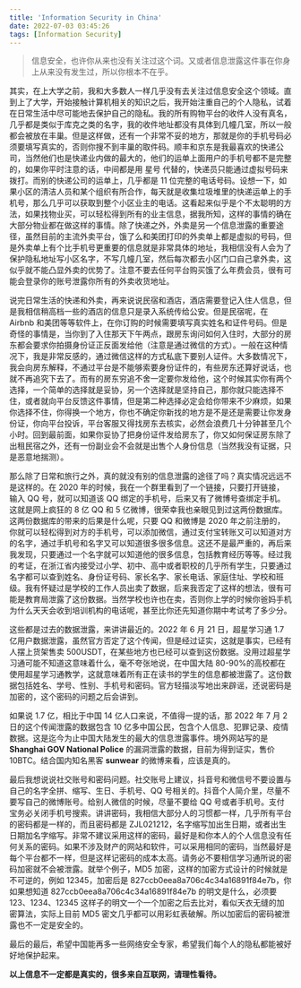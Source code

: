 ```yaml
---
title: 'Information Security in China'
date: 2022-07-03 03:45:26
tags: [Information Security]
---
```

> 信息安全，也许你从来也没有关注过这个词。又或者信息泄露这件事在你身上从来没有发生过，所以你根本不在乎。

其实，在上大学之前，我和大多数人一样几乎没有去关注过信息安全这个领域。直到上了大学，开始接触计算机相关的知识之后，我开始注重自己的个人隐私，试着在日常生活中尽可能地去保护自己的隐私。我的所有购物平台的收件人没有真名，几乎都是类似于库克之类的名字，我的收件地址都没有具体到几幢几室，所以一般都会被放在丰巢。但是这样做，还有一个非常不妥的地方，那就是你的手机号码必须要填写真实的，否则你搜不到丰巢的取件码。顺丰和京东是我最喜欢的快递公司，当然他们也是快递业内做的最大的，他们的运单上面用户的手机号都不是完整的，如果你平时注意的话，中间都是用 星号 代替的，快递员只能通过虚拟号码来拨打。而别的快递公司的运单上，几乎都是 11 位完整的电话号码。设想一下，如果小区的清洁人员和某个组织有所合作，每天就是收集垃圾堆里的快递运单上的手机号，那么几乎可以获取到整个小区业主的电话。这看起来似乎是个不太聪明的方法，如果找物业买，可以轻松得到所有的业主信息，据我所知，这样的事情的确在大部分物业都在做这样的事情。除了快递之外，外卖是另一个信息泄露的重要途径，虽然目前的主流外卖平台，饿了么和美团打印的外卖单上都是虚拟的号码，但是外卖单上有个比手机号更重要的信息就是非常具体的地址，我相信没有人会为了保护隐私地址写小区名字，不写几幢几室，然后每次都去小区门口自己拿外卖，这似乎就不能凸显外卖的优势了。注意不要去任何平台购买饿了么年费会员，很有可能会登录你的账号泄露你所有的外卖收货地址。

说完日常生活的快递和外卖，再来说说民宿和酒店，酒店需要登记入住人信息，但是我相信稍高档一些的酒店的信息只是录入系统传给公安。但是民宿呢，在 Airbnb 和美团等等软件上，在你订购的时候需要填写真实姓名和证件号码。但是奇怪的事情是，当你到了入住那天下午两点，跟房东询问如何入住时，大部分的房东都会要求你拍摄身份证正反面发给他（注意是通过微信的方式）。一般在这种情况下，我是非常反感的，通过微信这样的方式私底下要别人证件。大多数情况下，我会向房东解释，不通过平台是不能够索要身份证件的，有些房东还算好说话，也就不再追究下去了。而有的房东穷追不舍一定要你发给他，这个时候其实你有两个选择，一个简单的选择就是妥协，另一个选择就是坚持自己，那你就只能选择不住，或者就向平台反馈这件事情，但是第二种选择必定会给你带来不少麻烦，如果你选择不住，你得换一个地方，你也不确定你新找的地方是不是还是需要让你发身份证，你向平台投诉，平台客服又得找房东去核实，必然会浪费几十分钟甚至几个小时。回到最前面，如果你妥协了把身份证件发给房东了，你又如何保证房东除了出租民宿之外，还有一份副业会不会就是出售个人身份信息（当然我没有证据，只是恶意地揣测）。

那么除了日常和旅行之外，真的就没有别的信息泄露的途径了吗？真实情况远远不是这样的。在 2020 年的时候，我在一个群里看到了一个链接，只要打开链接，输入 QQ 号，就可以知道该 QQ 绑定的手机号，后来又有了微博号查绑定手机。这就是网上疯狂的 8 亿 QQ 和 5 亿微博，很荣幸我也亲眼见到过这两份数据库。这两份数据库的带来的后果是什么呢，只要 QQ 和微博是 2020 年之前注册的，你就可以轻松得到对方的手机号，可以添加微信，通过支付宝转账又可以知道对方的名字，通过手机号和名字又可以知道很多很多信息。这还不是最严重的，再后来我发现，只要通过一个名字就可以知道他的很多信息，包括教育经历等等。经过我的考证，在浙江省内接受过小学、初中、高中或者职校的几乎所有学生，只要通过名字都可以查到姓名、身份证号码、家长名字、家长电话、家庭住址、学校和班级。我有怀疑过是学校的工作人员出卖了数据，后来我否定了这样的想法，很有可能是教育局泄露了这份数据。当然学校也许也在卖，否则你上学的时候你爸妈手机为什么天天会收到培训机构的电话呢，甚至比你还先知道你期中考试考了多少分。

这些都是过去的数据泄露，来讲讲最近的。2022 年 6 月 21 日，超星学习通 1.7 亿用户数据泄露，虽然官方否定了这个传闻，但是经过证实，这就是事实，已经有人摆上货架售卖 500USDT，在某些地方也已经可以查到这份数据。没用过超星学习通可能不知道这意味着什么，毫不夸张地说，在中国大陆 80-90%的高校都在使用超星学习通教学，这就意味着所有正在读书的学生的信息都被泄露了。这份数据包括姓名、学号、性别、手机号和密码。官方轻描淡写地出来辟谣，还说密码是加密的，这个密码的问题之后会讲到。

如果说 1.7 亿，相比于中国 14 亿人口来说，不值得一提的话，那 2022 年 7 月 2 日的这个传闻泄露的数据包含 10 亿多中国公民，包含个人信息、犯罪记录、疫情数据。这是迄今为止中国大陆发生的最大的信息泄露事件。境外网站写的是 **Shanghai GOV National Police** 的漏洞泄露的数据，目前为得到证实，售价 10BTC。结合国内知名黑客 **sunwear** 的微博来看，应该是真的。

最后我想说说社交账号和密码问题。社交账号上建议，抖音号和微信号不要设置与自己的名字全拼、缩写、生日、手机号、QQ 号相关的。抖音个人简介里，尽量不要写自己的微博账号。给别人微信的时候，尽量不要给 QQ 号或者手机号。支付宝务必关闭手机号搜索。讲讲密码，我相信大部分人的习惯都一样，几乎所有平台的密码都是一样的，而且密码都是 ZJL021212，名字缩写加出生日期，或者出生日期加名字缩写。非常不建议采用这样的密码，最好是和你本人的个人信息没有任何关系的密码。如果不涉及财产的网站和软件，可以采用相同的密码，当然最好是每个平台都不一样，但是这样记密码的成本太高。请务必不要相信学习通所说的密码加密就不会被泄露。就举个例子，MD5 加密，这样的加密方式设计的时候就是不可逆的，例如 12345，加密后是 827ccb0eea8a706c4c34a16891f84e7b，你如果想知道 827ccb0eea8a706c4c34a16891f84e7b 的明文是什么，必须要 123、1234、12345 这样子的明文一个一个加密之后去比对，看似天衣无缝的加密算法，实际上目前 MD5 密文几乎都可以用彩虹表破解。所以加密后的密码被泄露也不一定是安全的。

最后的最后，希望中国能再多一些网络安全专家，希望我们每个人的隐私都能被好好地保护起来。

**以上信息不一定都是真实的，很多来自互联网，请理性看待。**